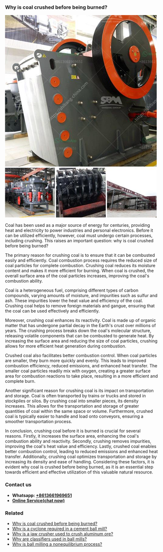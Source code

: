 <h3>Why is coal crushed before being burned?</h3><img src='1701742490.jpg' alt=''><p>Coal has been used as a major source of energy for centuries, providing heat and electricity to power industries and personal electronics. Before it can be utilized efficiently, however, coal must undergo certain processes, including crushing. This raises an important question: why is coal crushed before being burned?</p><p>The primary reason for crushing coal is to ensure that it can be combusted easily and efficiently. Coal combustion process requires the reduced size of coal particles for complete combustion. Crushing coal reduces its moisture content and makes it more efficient for burning. When coal is crushed, the overall surface area of the coal particles increases, improving the coal's combustion ability.</p><p>Coal is a heterogeneous fuel, comprising different types of carbon compounds, varying amounts of moisture, and impurities such as sulfur and ash. These impurities lower the heat value and efficiency of the coal. Crushing coal helps to remove foreign materials and gangue, ensuring that the coal can be used effectively and efficiently.</p><p>Moreover, crushing coal enhances its reactivity. Coal is made up of organic matter that has undergone partial decay in the Earth's crust over millions of years. The crushing process breaks down the coal's molecular structure, releasing volatile components that can be combusted to generate heat. By increasing the surface area and reducing the size of coal particles, crushing allows for more efficient heat generation during combustion.</p><p>Crushed coal also facilitates better combustion control. When coal particles are smaller, they burn more quickly and evenly. This leads to improved combustion efficiency, reduced emissions, and enhanced heat transfer. The smaller coal particles readily mix with oxygen, creating a greater surface area for combustion reactions to take place, resulting in a more efficient and complete burn.</p><p>Another significant reason for crushing coal is its impact on transportation and storage. Coal is often transported by trains or trucks and stored in stockpiles or silos. By crushing coal into smaller pieces, its density increases. This allows for the transportation and storage of greater quantities of coal within the same space or volume. Furthermore, crushed coal is typically easier to handle and load onto conveyors, ensuring a smoother transportation process.</p><p>In conclusion, crushing coal before it is burned is crucial for several reasons. Firstly, it increases the surface area, enhancing the coal's combustion ability and reactivity. Secondly, crushing removes impurities, improving the coal's heat value and efficiency. Lastly, crushed coal enables better combustion control, leading to reduced emissions and enhanced heat transfer. Additionally, crushing coal optimizes transportation and storage by increasing its density and ease of handling. Considering these factors, it is evident why coal is crushed before being burned, as it is an essential step towards efficient and effective utilization of this valuable natural resource.</p><h3>Contact us</h3><ul><li><strong>Whatsapp:&nbsp;<a href="https://wa.me/8613661969651">+8613661969651</a></strong></li><li><a href="https://swt.shibang-china.com/?git&amp;zhl&amp;Why is coal crushed before being burned"><strong>Online Service(chat now)</strong></a></li></ul><h3>Related</h3><ul><li><a href='Why is coal crushed before being burned.md'>Why is coal crushed before being burned?</a></li><li><a href='Why is a cyclone required in a cement ball mill.md'>Why is a cyclone required in a cement ball mill?</a></li><li><a href='Why is a jaw crusher used to crush aluminum ore.md'>Why is a jaw crusher used to crush aluminum ore?</a></li><li><a href='Why are classifiers used in ball mills.md'>Why are classifiers used in ball mills?</a></li><li><a href='Why is ball milling a nonequilibrium process.md'>Why is ball milling a nonequilibrium process?</a></li></ul>